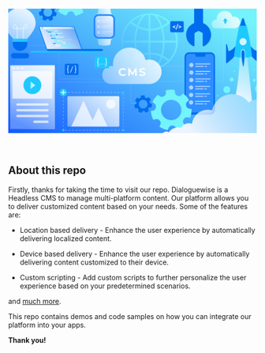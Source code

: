 <p align="center">
<img src="https://github.com/dialoguewise/dialoguewise/blob/master/images/banner.png">
</p>  
<br/>

## About this repo

Firstly, thanks for taking the time to visit our repo. Dialoguewise is a Headless CMS to manage multi-platform content. Our platform allows you to deliver customized content based on your needs. Some of the features are:

- Location based delivery - Enhance the user experience by automatically delivering localized content.

- Device based delivery - Enhance the user experience by automatically delivering content customized to their device.

- Custom scripting - Add custom scripts to further personalize the user experience based on your predetermined scenarios.

and [much more](https://dialoguewise.com).

This repo contains demos and code samples on how you can integrate our platform into your apps.

**Thank you!**
